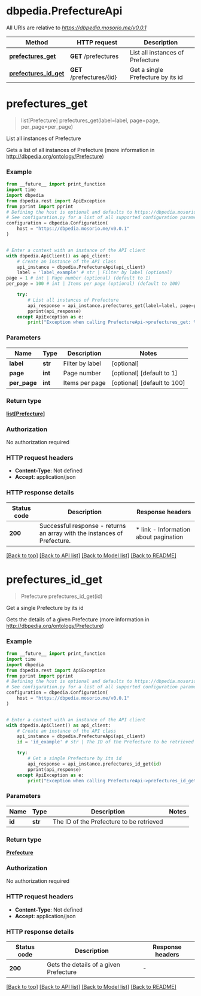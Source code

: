 # dbpedia.PrefectureApi

All URIs are relative to *https://dbpedia.mosorio.me/v0.0.1*

Method | HTTP request | Description
------------- | ------------- | -------------
[**prefectures_get**](PrefectureApi.md#prefectures_get) | **GET** /prefectures | List all instances of Prefecture
[**prefectures_id_get**](PrefectureApi.md#prefectures_id_get) | **GET** /prefectures/{id} | Get a single Prefecture by its id


# **prefectures_get**
> list[Prefecture] prefectures_get(label=label, page=page, per_page=per_page)

List all instances of Prefecture

Gets a list of all instances of Prefecture (more information in http://dbpedia.org/ontology/Prefecture)

### Example

```python
from __future__ import print_function
import time
import dbpedia
from dbpedia.rest import ApiException
from pprint import pprint
# Defining the host is optional and defaults to https://dbpedia.mosorio.me/v0.0.1
# See configuration.py for a list of all supported configuration parameters.
configuration = dbpedia.Configuration(
    host = "https://dbpedia.mosorio.me/v0.0.1"
)


# Enter a context with an instance of the API client
with dbpedia.ApiClient() as api_client:
    # Create an instance of the API class
    api_instance = dbpedia.PrefectureApi(api_client)
    label = 'label_example' # str | Filter by label (optional)
page = 1 # int | Page number (optional) (default to 1)
per_page = 100 # int | Items per page (optional) (default to 100)

    try:
        # List all instances of Prefecture
        api_response = api_instance.prefectures_get(label=label, page=page, per_page=per_page)
        pprint(api_response)
    except ApiException as e:
        print("Exception when calling PrefectureApi->prefectures_get: %s\n" % e)
```

### Parameters

Name | Type | Description  | Notes
------------- | ------------- | ------------- | -------------
 **label** | **str**| Filter by label | [optional] 
 **page** | **int**| Page number | [optional] [default to 1]
 **per_page** | **int**| Items per page | [optional] [default to 100]

### Return type

[**list[Prefecture]**](Prefecture.md)

### Authorization

No authorization required

### HTTP request headers

 - **Content-Type**: Not defined
 - **Accept**: application/json

### HTTP response details
| Status code | Description | Response headers |
|-------------|-------------|------------------|
**200** | Successful response - returns an array with the instances of Prefecture. |  * link - Information about pagination <br>  |

[[Back to top]](#) [[Back to API list]](../README.md#documentation-for-api-endpoints) [[Back to Model list]](../README.md#documentation-for-models) [[Back to README]](../README.md)

# **prefectures_id_get**
> Prefecture prefectures_id_get(id)

Get a single Prefecture by its id

Gets the details of a given Prefecture (more information in http://dbpedia.org/ontology/Prefecture)

### Example

```python
from __future__ import print_function
import time
import dbpedia
from dbpedia.rest import ApiException
from pprint import pprint
# Defining the host is optional and defaults to https://dbpedia.mosorio.me/v0.0.1
# See configuration.py for a list of all supported configuration parameters.
configuration = dbpedia.Configuration(
    host = "https://dbpedia.mosorio.me/v0.0.1"
)


# Enter a context with an instance of the API client
with dbpedia.ApiClient() as api_client:
    # Create an instance of the API class
    api_instance = dbpedia.PrefectureApi(api_client)
    id = 'id_example' # str | The ID of the Prefecture to be retrieved

    try:
        # Get a single Prefecture by its id
        api_response = api_instance.prefectures_id_get(id)
        pprint(api_response)
    except ApiException as e:
        print("Exception when calling PrefectureApi->prefectures_id_get: %s\n" % e)
```

### Parameters

Name | Type | Description  | Notes
------------- | ------------- | ------------- | -------------
 **id** | **str**| The ID of the Prefecture to be retrieved | 

### Return type

[**Prefecture**](Prefecture.md)

### Authorization

No authorization required

### HTTP request headers

 - **Content-Type**: Not defined
 - **Accept**: application/json

### HTTP response details
| Status code | Description | Response headers |
|-------------|-------------|------------------|
**200** | Gets the details of a given Prefecture |  -  |

[[Back to top]](#) [[Back to API list]](../README.md#documentation-for-api-endpoints) [[Back to Model list]](../README.md#documentation-for-models) [[Back to README]](../README.md)

